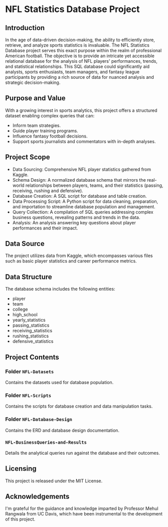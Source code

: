 # NFL Statistics Database Project

## Introduction

In the age of data-driven decision-making, the ability to efficiently store, retrieve, and analyze sports statistics is invaluable. The NFL Statistics Database project serves this exact purpose within the realm of professional American football. The objective is to provide an intricate yet accessible relational database for the analysis of NFL players' performances, trends, and statistical relationships. This SQL database could significantly aid analysts, sports enthusiasts, team managers, and fantasy league participants by providing a rich source of data for nuanced analysis and strategic decision-making.

## Purpose and Value

With a growing interest in sports analytics, this project offers a structured dataset enabling complex queries that can:

- Inform team strategies.
- Guide player training programs.
- Influence fantasy football decisions.
- Support sports journalists and commentators with in-depth analyses.

## Project Scope

- Data Sourcing: Comprehensive NFL player statistics gathered from Kaggle.
- Schema Design: A normalized database schema that mirrors the real-world relationships between players, teams, and their statistics (passing, receiving, rushing and defensive).
- Database Creation: A SQL script for database and table creation.
- Data Processing Script: A Python script for data cleaning, preparation, and importation to streamline database population and management.
- Query Collection: A compilation of SQL queries addressing complex business questions, revealing patterns and trends in the data.
- Analysis: An analysis answering key questions about player performances and their impact.

## Data Source

The project utilizes data from Kaggle, which encompasses various files such as basic player statistics and career performance metrics.

## Data Structure

The database schema includes the following entities:

- player
- team
- college
- high_school
- yearly_statistics
- passing_statistics
- receiving_statistics
- rushing_statistics
- defensive_statistics

## Project Contents

### Folder `NFL-Datasets`

Contains the datasets used for database population.

### Folder `NFL-Scripts`

Contains the scripts for database creation and data manipulation tasks.

### Folder `NFL-Database-Design`

Contains the ERD and database design documentation.

### `NFL-BusinessQueries-and-Results`

Details the analytical queries run against the database and their outcomes.

## Licensing

This project is released under the MIT License.

## Acknowledgements

I'm grateful for the guidance and knowledge imparted by Professor Mehul Rangwala from UC Davis, which have been instrumental to the development of this project.
